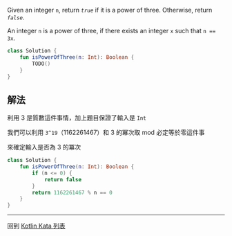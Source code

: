Given an integer `n`, return _`true`_ if it is a power of three. Otherwise, return _`false`_.

An integer `n` is a power of three, if there exists an integer `x` such that `n == 3x`.


```kotlin
class Solution {
    fun isPowerOfThree(n: Int): Boolean {
        TODO()
    }
}
```

## 解法

利用 3 是質數這件事情，加上題目保證了輸入是 `Int`

我們可以利用 `3^19`（1162261467）和 3 的冪次取 mod 必定等於零這件事

來確定輸入是否為 3 的冪次

```kotlin
class Solution {
    fun isPowerOfThree(n: Int): Boolean {
        if (n <= 0) {
            return false
        }
        return 1162261467 % n == 0
    }
}
```

------

回到 [Kotlin Kata 列表](index.md)
